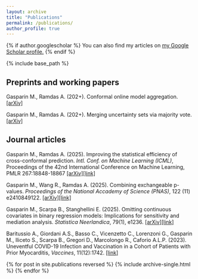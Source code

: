```yaml
---
layout: archive
title: "Publications"
permalink: /publications/
author_profile: true
---
```


{% if author.googlescholar %}
  You can also find my articles on <u><a href="{{author.googlescholar}}">my Google Scholar profile</a>.</u>
{% endif %}

{% include base_path %}

## Preprints and working papers

Gasparin M., Ramdas A. (202+). Conformal online model aggregation. [[arXiv]](https://arxiv.org/abs/2403.15527)

Gasparin M., Ramdas A. (202+). Merging uncertainty sets via majority vote. [[arXiv]](https://arxiv.org/abs/2401.09379)


## Journal articles
Gasparin M., Ramdas A. (2025). Improving the statistical efficiency of cross-conformal prediction. *Intl. Conf. on Machine Learning (ICML)*, Proceedings of the 42nd International Conference on Machine Learning, PMLR 267:18848-18867 [[arXiv]](https://arxiv.org/abs/2503.01495)[[link]](https://proceedings.mlr.press/v267/)

Gasparin M., Wang R., Ramdas A. (2025). Combining exchangeable p-values. *Proceedings of the National Accademy of Science (PNAS)*, 122 (11) e2410849122. [[arXiv]](https://arxiv.org/abs/2404.03484)[[link]](https://doi.org/10.1073/pnas.2410849122)

Gasparin M., Scarpa B., Stanghellini E. (2025). Omitting continuous covariates in binary regression models: Implications for sensitivity and mediation analysis. *Statistica Neerlandica*, 79(1), e1236. [[arXiv]](https://arxiv.org/abs/2306.09969)[[link]](https://onlinelibrary.wiley.com/doi/full/10.1111/stan.12369)

Baritussio A., Giordani A.S., Basso C., Vicenzetto C., Lorenzoni G., Gasparin M., Iliceto S., Scarpa B., Gregori D., Marcolongo R., Caforio A.L.P. (2023). Uneventful COVID-19 Infection and Vaccination in a Cohort of Patients with Prior Myocarditis, *Vaccines*, 11(12):1742. [[link]](https://www.mdpi.com/2076-393X/11/12/1742)

{% for post in site.publications reversed %}
  {% include archive-single.html %}
{% endfor %}

